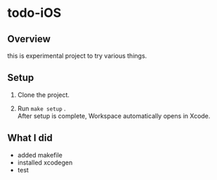 # todo-iOS

## Overview
this is experimental project to try various things. 

## Setup

1. Clone the project.

2. Run `make setup` .  
After setup is complete, Workspace automatically opens in Xcode.

## What I did 
- added makefile 
- installed xcodegen 
- test
